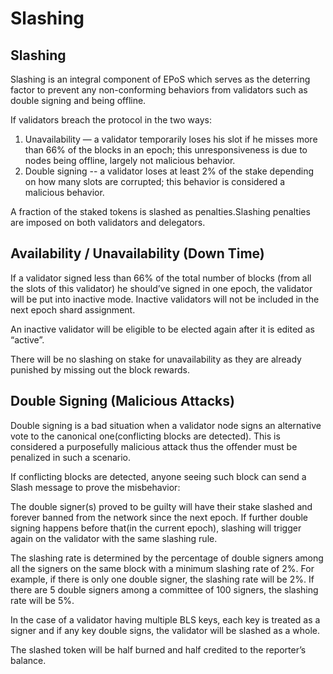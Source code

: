 # Slashing

##  

## Slashing

Slashing is an integral component of EPoS which serves as the deterring factor to prevent any non-conforming behaviors from validators such as double signing and being offline. 

If validators breach the protocol in the two ways:

1. Unavailability — a validator temporarily loses his slot if he misses more than 66% of the blocks in an epoch; this unresponsiveness is due to nodes being offline, largely not malicious behavior.
2. Double signing -- a validator loses at least 2% of the stake depending on how many slots are corrupted; this behavior is considered a malicious behavior.

A fraction of the staked tokens is slashed as penalties.Slashing penalties are imposed on both validators and delegators.

## Availability / Unavailability \(Down Time\)

If a validator signed less than 66% of the total number of blocks \(from all the slots of this validator\) he should’ve signed in one epoch, the validator will be put into inactive mode. Inactive validators will not be included in the next epoch shard assignment.

An inactive validator will be eligible to be elected again after it is edited as “active”.

There will be no slashing on stake for unavailability as they are already punished by missing out the block rewards.

## Double Signing \(Malicious Attacks\)

Double signing is a bad situation when a validator node signs an alternative vote to the canonical one\(conflicting blocks are detected\). This is considered a purposefully malicious attack thus the offender must be penalized in such a scenario.

If conflicting blocks are detected, anyone seeing such block can send a Slash message to prove the misbehavior:

The double signer\(s\) proved to be guilty will have their stake slashed and forever banned from the network since the next epoch. If further double signing happens before that\(in the current epoch\), slashing will trigger again on the validator with the same slashing rule.

The slashing rate is determined by the percentage of double signers among all the signers on the same block with a minimum slashing rate of 2%. For example, if there is only one double signer, the slashing rate will be 2%. If there are 5 double signers among a committee of 100 signers, the slashing rate will be 5%.

In the case of a validator having multiple BLS keys, each key is treated as a signer and if any key double signs, the validator will be slashed as a whole.

The slashed token will be half burned and half credited to the reporter’s balance.

